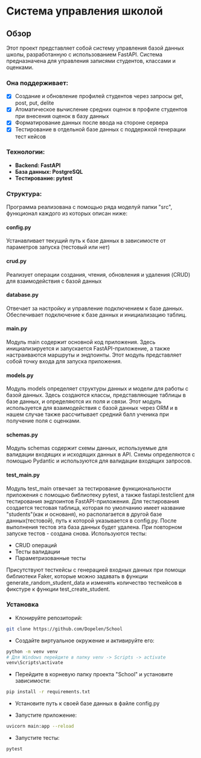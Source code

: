 # Система управления школой
## Обзор
Этот проект представляет собой систему управления базой данных школы, разработанную с использованием FastAPI. 
Система предназначена для управления записями студентов, классами и оценками. 
### Она поддерживает:
- [x] Создание и обновление профилей студентов через запросы get, post, put, delite
- [x] Атоматическое вычисление средних оценок в профиле студентов при внесения оценок в базу данных
- [x] Форматирование данных после ввода на стороне сервера
- [x] Тестирование в отдельной базе данных с поддержкой генерации тест кейсов

### Технологии:
- **Backend: FastAPI**
- **База данных: PostgreSQL**
- **Тестирование: pytest**

### Структура:

Программа реализована с помощью ряда моделуй папки "src", функционал каждого из которых описан ниже:

#### сonfig.py
Устанавливает текущий путь к базе данных в зависимосте от параметров запуска (тестовый или нет)

#### crud.py
Реализует операции создания, чтения, обновления и удаления (CRUD) для взаимодействия с базой данных

#### database.py
Отвечает за настройку и управление подключением к базе данных.
Обеспечивает подключение к базе данных и инициализацию таблиц.

#### main.py
Модуль main содержит основной код приложения. 
Здесь инициализируется и запускается FastAPI-приложение, а также настраиваются маршруты и эндпоинты. 
Этот модуль представляет собой точку входа для запуска приложения.

#### models.py
Модуль models определяет структуры данных и модели для работы с базой данных. 
Здесь создаются классы, представляющие таблицы в базе данных, и определяются их поля и связи. 
Этот модуль используется для взаимодействия с базой данных через ORM и в нашем случае также рассчитывает средний балл ученика при получение поля с оценками.

#### schemas.py
Модуль schemas содержит схемы данных, используемые для валидации входящих и исходящих данных в API. 
Схемы определяются с помощью Pydantic и используются для валидации входящих запросов.

#### test_main.py
Модуль test_main отвечает за тестирование функциональности приложения с помощью библиотеку pytest, а также fastapi.testclient для тестирования эндпоинтов FastAPI-приложения.
Для тестирования создается тестовая таблица, которая по умолчанию имеет название "students"(как и основаня), но располагается в другой базе данных(тестовой), путь к которой указывается в config.py.
После выполнения тестов эта база данных будет удалена. При повторном запуске тестов - создана снова.
Используются тесты:
- CRUD операций
- Тесты валидации
- Параметризованные тесты

Присутствуют тесткейсы с генерацией входных данных при помощи библиотеки Faker, которые можно задавать в функции generate_random_student_data и изменять количество тесткейсов в фикстуре к функции test_create_student.


### Установка 

- Клонируйте репозиторий:
```bash
git clone https://github.com/Dopelen/School
```

- Создайте виртуальное окружение и активируйте его:
```bash
python -m venv venv
# Для Windows перейдите в папку venv -> Scripts -> activate
venv\Scripts\activate
```

- Перейдите в корневую папку проекта "School" и установите зависимости:
```bash
pip install -r requirements.txt
```

- Установите путь к своей базе данных в файле config.py

- Запустите приложение:
```bash
uvicorn main:app --reload
```

- Запустите тесты:
```bash
pytest
```

